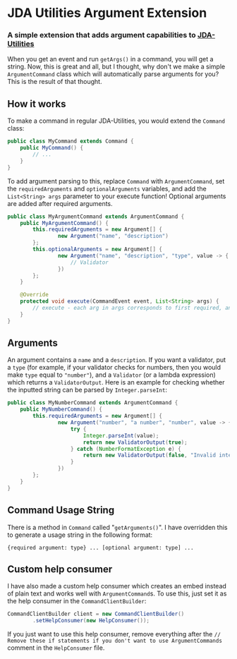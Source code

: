 # JDA Utilities Argument Extension

### A simple extension that adds argument capabilities to [JDA-Utilities](https://github.com/JDA-Applications/JDA-Utilities)

When you get an event and run `getArgs()` in a command, you will get a string. Now, this is great and all, but I thought, why don't we make a simple `ArgumentCommand` class which will automatically parse arguments for you? This is the
  result of that thought.

## How it works

To make a command in regular JDA-Utilities, you would extend the `Command` class:

```java
public class MyCommand extends Command {
    public MyCommand() {
        // ...
    }
}
```

To add argument parsing to this, replace `Command` with `ArgumentCommand`, set the `requiredArguments`
and `optionalArguments` variables, and add the `List<String> args` parameter to your execute function! Optional
arguments are added after required arguments.

```java
public class MyArgumentCommand extends ArgumentCommand {
    public MyArgumentCommand() {
        this.requiredArguments = new Argument[] { 
                new Argument("name", "description")
        };
        this.optionalArguments = new Argument[] {
                new Argument("name", "description", "type", value -> {
                    // Validator
                })
        };
    }

    @Override
    protected void execute(CommandEvent event, List<String> args) {
        // execute - each arg in args corresponds to first required, and then optional arguments
    }
}
```

## Arguments

An argument contains a `name` and a `description`. If you want a validator, put a `type` (for example, if your validator
checks for numbers, then you would make `type` equal to `"number"`), and a `Validator` (or a lambda expression) which
returns a `ValidatorOutput`. Here is an example for checking whether the inputted string can be parsed
by `Integer.parseInt`:

```java
public class MyNumberCommand extends ArgumentCommand {
    public MyNumberCommand() {
        this.requiredArguments = new Argument[] {
                new Argument("number", "a number", "number", value -> {
                    try {
                        Integer.parseInt(value);
                        return new ValidatorOutput(true);
                    } catch (NumberFormatException e) {
                        return new ValidatorOutput(false, "Invalid integer provided!");
                    }
                })
        };
    }
}
```

## Command Usage String

There is a method in `Command` called "`getArguments()`". I have overridden this to generate a usage string in the
following format:

```text
{required argument: type} ... [optional argument: type] ...
```

## Custom help consumer

I have also made a custom help consumer which creates an embed instead of plain text and works well
with `ArgumentCommand`s. To use this, just set it as the help consumer in the `CommandClientBuilder`:

```java
CommandClientBuilder client = new CommandClientBuilder()
        .setHelpConsumer(new HelpConsumer());
```

If you just want to use this help consumer, remove everything after
the `// Remove these if statements if you don't want to use ArgumentCommands` comment in the `HelpConsumer` file.
